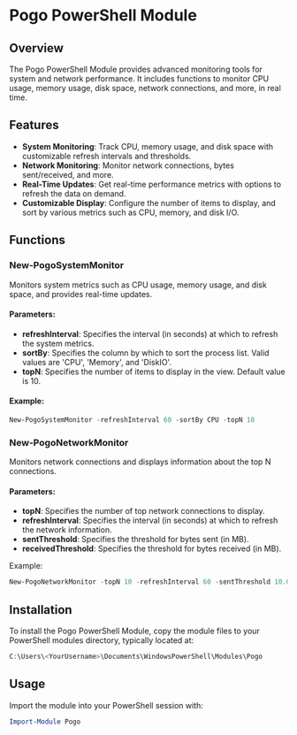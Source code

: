 # Pogo PowerShell Module

## Overview

The Pogo PowerShell Module provides advanced monitoring tools for system and network performance. It includes functions to monitor CPU usage, memory usage, disk space, network connections, and more, in real time.


## Features

- **System Monitoring**: Track CPU, memory usage, and disk space with customizable refresh intervals and thresholds.
- **Network Monitoring**: Monitor network connections, bytes sent/received, and more.
- **Real-Time Updates**: Get real-time performance metrics with options to refresh the data on demand.
- **Customizable Display**: Configure the number of items to display, and sort by various metrics such as CPU, memory, and disk I/O.


## Functions

### New-PogoSystemMonitor
Monitors system metrics such as CPU usage, memory usage, and disk space, and provides real-time updates.

#### Parameters:
- **refreshInterval**: Specifies the interval (in seconds) at which to refresh the system metrics.
- **sortBy**: Specifies the column by which to sort the process list. Valid values are 'CPU', 'Memory', and 'DiskIO'.
- **topN**: Specifies the number of items to display in the view. Default value is 10.

#### Example:
```powershell
New-PogoSystemMonitor -refreshInterval 60 -sortBy CPU -topN 10
```


### New-PogoNetworkMonitor
Monitors network connections and displays information about the top N connections.

#### Parameters:
- **topN**: Specifies the number of top network connections to display.
- **refreshInterval**: Specifies the interval (in seconds) at which to refresh the network information.
- **sentThreshold**: Specifies the threshold for bytes sent (in MB).
- **receivedThreshold**: Specifies the threshold for bytes received (in MB).

Example:
```powershell
New-PogoNetworkMonitor -topN 10 -refreshInterval 60 -sentThreshold 10.0 -receivedThreshold 10.0
```

## Installation
To install the Pogo PowerShell Module, copy the module files to your PowerShell modules directory, typically located at:
```powershell
C:\Users\<YourUsername>\Documents\WindowsPowerShell\Modules\Pogo
```

## Usage
Import the module into your PowerShell session with:
```powershell
Import-Module Pogo
```